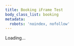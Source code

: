```yaml
---
title: Booking iFrame Test
body_class_list: booking
metadata:
  robots: 'noindex, nofollow'
---
```

<script type="text/javascript">app_id="57f66d7a16e95b1e33713fd3";distribution_key="dist_2";</script>
<script type="text/javascript" src="https://loader.knack.com/57f66d7a16e95b1e33713fd3/dist_2/knack.js"></script>
<div id="knack-dist_2">Loading...</div>

